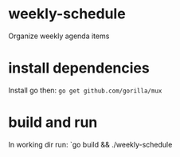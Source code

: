 # weekly-schedule
Organize weekly agenda items

# install dependencies
Install go then:
`go get github.com/gorilla/mux`

# build and run
In working dir run:
`go build && ./weekly-schedule